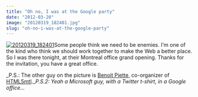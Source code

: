 ```yaml
---
title: "Oh no, I was at the Google party"
date: "2012-03-20"
image: "20120319_182401.jpg"
slug: "oh-no-i-was-at-the-google-party"
---
```


[![](images/20120319_182401.jpg "20120319_182401")](http://fred.dev/content/uploads/2012/03/20120319_182401.jpg)Some people think we need to be enemies. I'm one of the kind who think we should work together to make the Web a better place. So I was there tonight, at their Montreal office grand opening. Thanks for the invitation, you have a great office.

_P.S.: The other guy on the picture is [Benoit Piette](https://benoitpiette.com/), co-organizer of [HTML5mtl](https://www.meetup.com/HTML5mtl/).__P.S.2: Yeah a Microsoft guy, with a Twitter t-shirt, in a Google office..._
